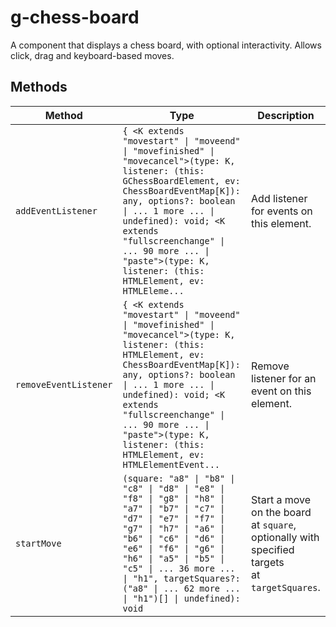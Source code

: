 # g-chess-board

A component that displays a chess board, with optional interactivity. Allows
click, drag and keyboard-based moves.

## Methods

| Method                | Type                                                                                                                                                                                                                                                                                                                                    | Description                                                                                       |
| --------------------- | --------------------------------------------------------------------------------------------------------------------------------------------------------------------------------------------------------------------------------------------------------------------------------------------------------------------------------------- | ------------------------------------------------------------------------------------------------- |
| `addEventListener`    | `{ <K extends "movestart" \| "moveend" \| "movefinished" \| "movecancel">(type: K, listener: (this: GChessBoardElement, ev: ChessBoardEventMap[K]): any, options?: boolean \| ... 1 more ... \| undefined): void; <K extends "fullscreenchange" \| ... 90 more ... \| "paste">(type: K, listener: (this: HTMLElement, ev: HTMLEleme...` | Add listener for events on this element.                                                          |
| `removeEventListener` | `{ <K extends "movestart" \| "moveend" \| "movefinished" \| "movecancel">(type: K, listener: (this: HTMLElement, ev: ChessBoardEventMap[K]): any, options?: boolean \| ... 1 more ... \| undefined): void; <K extends "fullscreenchange" \| ... 90 more ... \| "paste">(type: K, listener: (this: HTMLElement, ev: HTMLElementEvent...` | Remove listener for an event on this element.                                                     |
| `startMove`           | `(square: "a8" \| "b8" \| "c8" \| "d8" \| "e8" \| "f8" \| "g8" \| "h8" \| "a7" \| "b7" \| "c7" \| "d7" \| "e7" \| "f7" \| "g7" \| "h7" \| "a6" \| "b6" \| "c6" \| "d6" \| "e6" \| "f6" \| "g6" \| "h6" \| "a5" \| "b5" \| "c5" \| ... 36 more ... \| "h1", targetSquares?: ("a8" \| ... 62 more ... \| "h1")[] \| undefined): void`     | Start a move on the board at `square`, optionally with specified targets<br />at `targetSquares`. |
